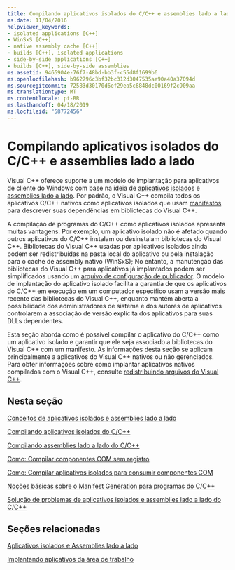 ```yaml
---
title: Compilando aplicativos isolados do C/C++ e assemblies lado a lado
ms.date: 11/04/2016
helpviewer_keywords:
- isolated applications [C++]
- WinSxS [C++]
- native assembly cache [C++]
- builds [C++], isolated applications
- side-by-side applications [C++]
- builds [C++], side-by-side assemblies
ms.assetid: 9465904e-76f7-48bd-bb3f-c55d8f1699b6
ms.openlocfilehash: b962796c3bf32bc312d3047535ae90a40a37094d
ms.sourcegitcommit: 72583d30170d6ef29ea5c6848dc00169f2c909aa
ms.translationtype: MT
ms.contentlocale: pt-BR
ms.lasthandoff: 04/18/2019
ms.locfileid: "58772456"
---
```

# <a name="building-cc-isolated-applications-and-side-by-side-assemblies"></a>Compilando aplicativos isolados do C/C++ e assemblies lado a lado

Visual C++ oferece suporte a um modelo de implantação para aplicativos de cliente do Windows com base na ideia de [aplicativos isolados](/windows/desktop/SbsCs/isolated-applications) e [assemblies lado a lado](/windows/desktop/SbsCs/about-side-by-side-assemblies-). Por padrão, o Visual C++ compila todos os aplicativos C/C++ nativos como aplicativos isolados que usam [manifestos](/windows/desktop/sbscs/manifests) para descrever suas dependências em bibliotecas do Visual C++.

A compilação de programas do C/C++ como aplicativos isolados apresenta muitas vantagens. Por exemplo, um aplicativo isolado não é afetado quando outros aplicativos do C/C++ instalam ou desinstalam bibliotecas do Visual C++. Bibliotecas do Visual C++ usadas por aplicativos isolados ainda podem ser redistribuídas na pasta local do aplicativo ou pela instalação para o cache de assembly nativo (WinSxS); No entanto, a manutenção das bibliotecas do Visual C++ para aplicativos já implantados podem ser simplificados usando um [arquivo de configuração de publicador](/windows/desktop/SbsCs/publisher-configuration). O modelo de implantação do aplicativo isolado facilita a garantia de que os aplicativos do C/C++ em execução em um computador específico usam a versão mais recente das bibliotecas do Visual C++, enquanto mantém aberta a possibilidade dos administradores de sistema e dos autores de aplicativos controlarem a associação de versão explícita dos aplicativos para suas DLLs dependentes.

Esta seção aborda como é possível compilar o aplicativo do C/C++ como um aplicativo isolado e garantir que ele seja associado a bibliotecas do Visual C++ com um manifesto. As informações desta seção se aplicam principalmente a aplicativos do Visual C++ nativos ou não gerenciados. Para obter informações sobre como implantar aplicativos nativos compilados com o Visual C++, consulte [redistribuindo arquivos do Visual C++](../windows/redistributing-visual-cpp-files.md).

## <a name="in-this-section"></a>Nesta seção

[Conceitos de aplicativos isolados e assemblies lado a lado](concepts-of-isolated-applications-and-side-by-side-assemblies.md)

[Compilando aplicativos isolados do C/C++](building-c-cpp-isolated-applications.md)

[Compilando assemblies lado a lado do C/C++](building-c-cpp-side-by-side-assemblies.md)

[Como: Compilar componentes COM sem registro](how-to-build-registration-free-com-components.md)

[Como: Compilar aplicativos isolados para consumir componentes COM](how-to-build-isolated-applications-to-consume-com-components.md)

[Noções básicas sobre o Manifest Generation para programas do C/C++](understanding-manifest-generation-for-c-cpp-programs.md)

[Solução de problemas de aplicativos isolados e assemblies lado a lado do C/C++](troubleshooting-c-cpp-isolated-applications-and-side-by-side-assemblies.md)

## <a name="related-sections"></a>Seções relacionadas

[Aplicativos isolados e Assemblies lado a lado](/windows/desktop/SbsCs/isolated-applications-and-side-by-side-assemblies-portal)

[Implantando aplicativos da área de trabalho](../windows/deploying-native-desktop-applications-visual-cpp.md)